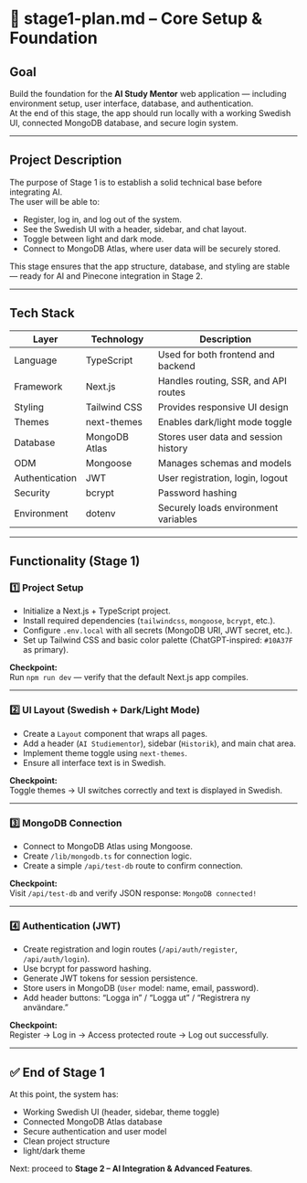# **📘 stage1-plan.md – Core Setup & Foundation**

## **Goal**

Build the foundation for the **AI Study Mentor** web application — including environment setup, user interface, database, and authentication.  
At the end of this stage, the app should run locally with a working Swedish UI, connected MongoDB database, and secure login system.

---

## **Project Description**

The purpose of Stage 1 is to establish a solid technical base before integrating AI.  
The user will be able to:

* Register, log in, and log out of the system.  
* See the Swedish UI with a header, sidebar, and chat layout.  
* Toggle between light and dark mode.  
* Connect to MongoDB Atlas, where user data will be securely stored.

This stage ensures that the app structure, database, and styling are stable — ready for AI and Pinecone integration in Stage 2\.

---

## **Tech Stack**

| Layer | Technology | Description |
| ----- | ----- | ----- |
| Language | TypeScript | Used for both frontend and backend |
| Framework | Next.js | Handles routing, SSR, and API routes |
| Styling | Tailwind CSS | Provides responsive UI design |
| Themes | next-themes | Enables dark/light mode toggle |
| Database | MongoDB Atlas | Stores user data and session history |
| ODM | Mongoose | Manages schemas and models |
| Authentication | JWT | User registration, login, logout |
| Security | bcrypt | Password hashing |
| Environment | dotenv | Securely loads environment variables |

---

## **Functionality (Stage 1\)**

### **1️⃣ Project Setup**

* Initialize a Next.js \+ TypeScript project.  
* Install required dependencies (`tailwindcss`, `mongoose`, `bcrypt`, etc.).  
* Configure `.env.local` with all secrets (MongoDB URI, JWT secret, etc.).  
* Set up Tailwind CSS and basic color palette (ChatGPT-inspired: `#10A37F` as primary).

**Checkpoint:**  
Run `npm run dev` — verify that the default Next.js app compiles.

---

### **2️⃣ UI Layout (Swedish \+ Dark/Light Mode)**

* Create a `Layout` component that wraps all pages.  
* Add a header (`AI Studiementor`), sidebar (`Historik`), and main chat area.  
* Implement theme toggle using `next-themes`.  
* Ensure all interface text is in Swedish.

**Checkpoint:**  
Toggle themes → UI switches correctly and text is displayed in Swedish.

---

### **3️⃣ MongoDB Connection**

* Connect to MongoDB Atlas using Mongoose.  
* Create `/lib/mongodb.ts` for connection logic.  
* Create a simple `/api/test-db` route to confirm connection.

**Checkpoint:**  
Visit `/api/test-db` and verify JSON response: `MongoDB connected!`

---

### **4️⃣ Authentication (JWT)**

* Create registration and login routes (`/api/auth/register`, `/api/auth/login`).  
* Use bcrypt for password hashing.  
* Generate JWT tokens for session persistence.  
* Store users in MongoDB (`User` model: name, email, password).  
* Add header buttons: “Logga in” / “Logga ut” / “Registrera ny användare.”

**Checkpoint:**  
Register → Log in → Access protected route → Log out successfully.

---

## **✅ End of Stage 1**

At this point, the system has:

* Working Swedish UI (header, sidebar, theme toggle)  
* Connected MongoDB Atlas database  
* Secure authentication and user model  
* Clean project structure  
* light/dark theme

Next: proceed to **Stage 2 – AI Integration & Advanced Features**.

